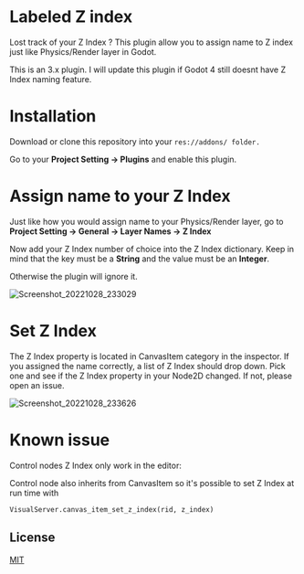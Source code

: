 # Labeled Z index
Lost track of your Z Index ? This plugin allow you to assign name to Z index just like Physics/Render layer in Godot.

This is an 3.x plugin. I will update this plugin if Godot 4 still doesnt have Z Index naming feature.

# Installation
Download or clone this repository into your ```res://addons/ folder.```

Go to your __Project Setting -> Plugins__ and enable this plugin.

# Assign name to your Z Index
Just like how you would assign name to your Physics/Render layer, go to __Project Setting -> General -> Layer Names -> Z Index__

Now add your Z Index number of choice into the Z Index dictionary. Keep in mind that the key must be a **String** and the value must be an **Integer**.

Otherwise the plugin will ignore it.

![Screenshot_20221028_233029](https://user-images.githubusercontent.com/68549456/198691268-15696c75-8a17-4916-9670-47713e84dc2b.jpg)

# Set Z Index
The Z Index property is located in CanvasItem category in the inspector. If you assigned the name correctly, a list of Z Index should drop down. Pick one and see if the Z Index property in your Node2D changed. If not, please open an issue.

![Screenshot_20221028_233626](https://user-images.githubusercontent.com/68549456/198691298-e91ffc23-61d4-4699-b507-89e2de26641e.jpg)

# Known issue
Control nodes Z Index only work in the editor:

Control node also inherits from CanvasItem so it's possible to set Z Index at run time with

```
VisualServer.canvas_item_set_z_index(rid, z_index)
```

## License
[MIT](https://choosealicense.com/licenses/mit/)
